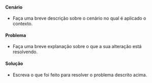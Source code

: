 #### Cenário
- Faça uma breve descrição sobre o cenário no qual é aplicado o contexto.

#### Problema
- Faça uma breve explanação sobre o que a sua alteração está resolvendo.

#### Solução
- Escreva o que foi feito para resolver o problema descrito acima.

